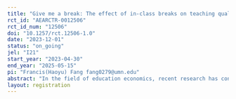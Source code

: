 ```yaml
---
title: "Give me a break: The effect of in-class breaks on teaching quality"
rct_id: "AEARCTR-0012506"
rct_id_num: "12506"
doi: "10.1257/rct.12506-1.0"
date: "2023-12-01"
status: "on_going"
jel: "I21"
start_year: "2023-04-30"
end_year: "2025-05-15"
pi: "Francis(Haoyu) Fang fang0279@umn.edu"
abstract: "In the field of education economics, recent research has concentrated on school quality and teacher effectiveness, this study pivots attention to the utilization of class time, aiming to empirically assess how in-class breaks may impact student cognitive engagement and, consequently, their attendance, satisfaction, and performance in a higher education context. Employing a randomized controlled trial, we will enroll approximately 400 to 500 students from the Principles of Microeconomics courses at the University of Minnesota, Twin Cities. Participants will be randomly assigned to receive a structured in-class break of 5-8 minutes. The primary outcomes will be evaluated through final exam scores, attendance records, and student questionnaires developed to measure course satisfaction levels. This research aims to contribute to the current literature by exploring a relatively uncharted area of classroom management, potentially highlighting an additional tool for educators to foster a more conducive learning environment."
layout: registration
---
```


